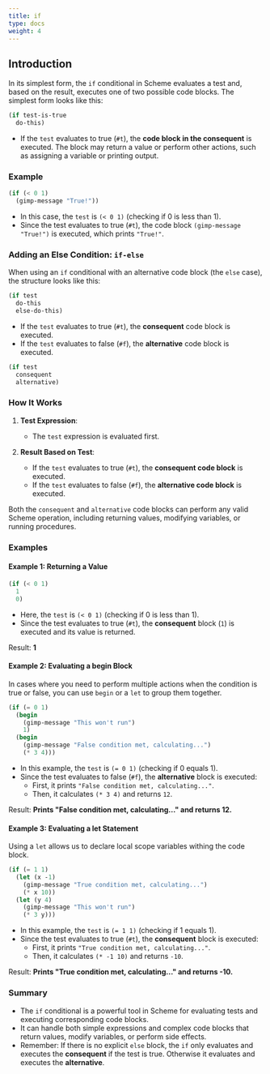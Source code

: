 ```yaml
---
title: if
type: docs
weight: 4
---
```


## Introduction

In its simplest form, the `if` conditional in Scheme evaluates a test and, based on the result, executes one of two possible code blocks. The simplest form looks like this:

```scheme
(if test-is-true
  do-this)
```

- If the `test` evaluates to true (`#t`), the **code block in the consequent** is executed. The block may return a value or perform other actions, such as assigning a variable or printing output.

### Example

```scheme
(if (< 0 1)
  (gimp-message "True!"))
```

- In this case, the `test` is `(< 0 1)` (checking if 0 is less than 1).  
- Since the test evaluates to true (`#t`), the code block `(gimp-message "True!")` is executed, which prints `"True!"`.

### Adding an Else Condition: `if-else`

When using an `if` conditional with an alternative code block (the `else` case), the structure looks like this:

```scheme
(if test
  do-this
  else-do-this)
```

- If the `test` evaluates to true (`#t`), the **consequent** code block is executed.  
- If the `test` evaluates to false (`#f`), the **alternative** code block is executed.

```scheme
(if test
  consequent
  alternative)
```

### How It Works

1. **Test Expression**:
   - The `test` expression is evaluated first. 

2. **Result Based on Test**:
   - If the `test` evaluates to true (`#t`), the **consequent code block** is executed.
   - If the `test` evaluates to false (`#f`), the **alternative code block** is executed.

Both the `consequent` and `alternative` code blocks can perform any valid Scheme operation, including returning values, modifying variables, or running procedures.

### Examples

#### Example 1: Returning a Value

```scheme
(if (< 0 1)
  1
  0)
```

- Here, the `test` is `(< 0 1)` (checking if 0 is less than 1).  
- Since the test evaluates to true (`#t`), the **consequent** block (`1`) is executed and its value is returned.  

Result: **1**

#### Example 2: Evaluating a begin Block

In cases where you need to perform multiple actions when the condition is true or false, you can use `begin` or a `let` to group them together. 

```scheme
(if (= 0 1)
  (begin
    (gimp-message "This won't run")
    1)
  (begin
    (gimp-message "False condition met, calculating...")
    (* 3 4)))
```

- In this example, the `test` is `(= 0 1)` (checking if 0 equals 1).  
- Since the test evaluates to false (`#f`), the **alternative** block is executed:
  - First, it prints `"False condition met, calculating..."`.  
  - Then, it calculates `(* 3 4)` and returns `12`.

Result: **Prints "False condition met, calculating..." and returns 12.**

#### Example 3: Evaluating a let Statement

Using a `let` allows us to declare local scope variables withing the code block.

```scheme
(if (= 1 1)
  (let (x -1)
    (gimp-message "True condition met, calculating...")
    (* x 10))
  (let (y 4)
    (gimp-message "This won't run")
    (* 3 y)))
```

- In this example, the `test` is `(= 1 1)` (checking if 1 equals 1).  
- Since the test evaluates to true (`#t`), the **consequent** block is executed:
  - First, it prints `"True condition met, calculating..."`.  
  - Then, it calculates `(* -1 10)` and returns `-10`.

Result: **Prints "True condition met, calculating..." and returns -10.**

### Summary

- The `if` conditional is a powerful tool in Scheme for evaluating tests and executing corresponding code blocks.  
- It can handle both simple expressions and complex code blocks that return values, modify variables, or perform side effects.  
- Remember: If there is no explicit `else` block, the `if` only evaluates and executes the **consequent** if the test is true. Otherwise it evaluates and executes the **alternative**.


